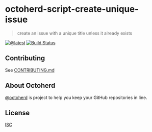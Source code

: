 # octoherd-script-create-unique-issue

> create an issue with a unique title unless it already exists

[![@latest](https://img.shields.io/npm/v/octoherd-script-create-unique-issue.svg)](https://www.npmjs.com/package/octoherd-script-create-unique-issue)
[![Build Status](https://github.com/gr2m/octoherd-script-create-unique-issue/workflows/Test/badge.svg)](https://github.com/gr2m/octoherd-script-create-unique-issue/actions?query=workflow%3ATest+branch%3Amain)

## Contributing

See [CONTRIBUTING.md](CONTRIBUTING.md)

## About Octoherd

[@octoherd](https://github.com/octoherd/) is project to help you keep your GitHub repositories in line.

## License

[ISC](LICENSE.md)

